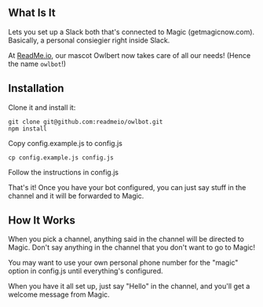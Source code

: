 What Is It
----------

Lets you set up a Slack both that's connected to Magic (getmagicnow.com). Basically, a personal consiegier right inside Slack.

At [ReadMe.io](http://readme.io), our mascot Owlbert now takes care of all our needs! (Hence the name `owlbot`!)

Installation
------------

Clone it and install it:

    git clone git@github.com:readmeio/owlbot.git
    npm install

Copy config.example.js to config.js

    cp config.example.js config.js

Follow the instructions in config.js

That's it! Once you have your bot configured, you can just say stuff in the channel and it will be forwarded to Magic.

How It Works
------------

When you pick a channel, anything said in the channel will be directed to Magic. Don't say anything in the channel that you don't want to go to Magic!

You may want to use your own personal phone number for the "magic" option in config.js until everything's configured.

When you have it all set up, just say "Hello" in the channel, and you'll get a welcome message from Magic.

